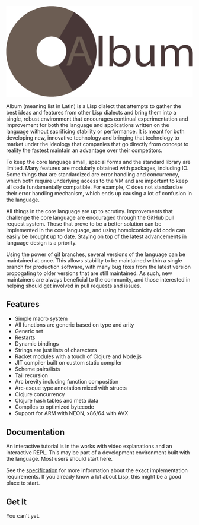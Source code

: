 <img src="logo.svg"/>

Album (meaning list in Latin) is a Lisp dialect that attempts to gather the best
ideas and features from other Lisp dialects and bring them into a single, robust
environment that encourages continual experimentation and improvement for both
the language and applications written on the language without sacrificing
stability or performance. It is meant for both developing new, innovative
technology and bringing that technology to market under the ideology that
companies that go directly from concept to reality the fastest maintain an
advantage over their competitors.

To keep the core language small, special forms and the standard library are
limited. Many features are modularly obtained with packages, including IO. Some
things that are standardized are error handling and concurrency, which both
require underlying access to the VM and are important to keep all code
fundamentally compatible. For example, C does not standardize their error
handling mechanism, which ends up causing a lot of confusion in the language.

All things in the core language are up to scrutiny. Improvements that challenge
the core language are encouraged through the GitHub pull request system. Those
that prove to be a better solution can be implemented in the core language, and
using homoiconicity old code can easily be brought up to date. Staying on top of
the latest advancements in language design is a priority.

Using the power of git branches, several versions of the language can be
maintained at once. This allows stability to be maintained within a single
branch for production software, with many bug fixes from the latest version
propogating to older versions that are still maintained. As such, new
maintainers are always beneficial to the community, and those interested in
helping should get involved in pull requests and issues.

## Features

- Simple macro system
- All functions are generic based on type and arity
- Generic set
- Restarts
- Dynamic bindings
- Strings are just lists of characters
- Racket modules with a touch of Clojure and Node.js
- JIT compiler built on custom static compiler
- Scheme pairs/lists
- Tail recursion
- Arc brevity including function composition
- Arc-esque type annotation mixed with structs
- Clojure concurrency
- Clojure hash tables and meta data
- Compiles to optimized bytecode
- Support for ARM with NEON, x86/64 with AVX

## Documentation

An interactive tutorial is in the works with video explanations and an
interactive REPL. This may be part of a development environment built with the
language. Most users should start here.

See the [specification](spec/index.md) for more information about the exact
implementation requirements. If you already know a lot about Lisp, this might be
a good place to start.

## Get It

You can't yet.
